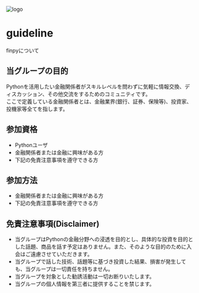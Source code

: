 ![logo](https://github.com/fin-py/logo/blob/master/finpy_background_200x200.png)

# guideline
finpyについて

## 当グループの目的  
Pythonを活用したい金融関係者がスキルレベルを問わずに気軽に情報交換、ディスカッション、その他交流をするためのコミュニティです。  
ここで定義している金融関係者とは、金融業界(銀行、証券、保険等)、投資家、投機家等全てを指します。  

## 参加資格  
* Pythonユーザ
* 金融関係者または金融に興味がある方
* 下記の免責注意事項を遵守できる方

## 参加方法  
* 金融関係者または金融に興味がある方
* 下記の免責注意事項を遵守できる方

## 免責注意事項(Disclaimer)
* 当グループはPythonの金融分野への浸透を目的とし、具体的な投資を目的とした話題、商品を話す予定はありません。また、そのような目的のために入会はご遠慮させていただきます。  
* 当グループで話した技術、話題等に基づき投資した結果、損害が発生しても、当グループは一切責任を持ちません。
* 当グループを対象とした勧誘活動は一切お断りいたします。  
* 当グループの個人情報を第三者に提供することを禁じます。
